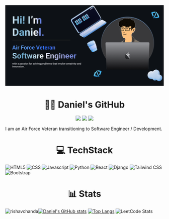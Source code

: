 <img src='github-banner.png' />

<h1 align="center"> 🧑‍💻 Daniel's GitHub</h1>

<p align="center">
 
 <img src="https://badges.pufler.dev/visits/dp1p/dp1p"/> 
 <!-- <img src="https://badges.pufler.dev/years/dp1p"/> -->
 <img src="https://badges.pufler.dev/repos/dp1p"/>
 <img src="https://badges.pufler.dev/commits/monthly/dp1p" />

</p>

I am an Air Force Veteran transitioning to Software Engineer / Development. 


<h1 align="center"> 💻 TechStack </h1> 

![HTML5](https://img.shields.io/badge/html5-%23E34F26?style=for-the-badge&logo=html5&logoColor=%23E34F26&labelColor=black)
![CSS](https://img.shields.io/badge/css3-%231572B6?style=for-the-badge&logo=css3&logoColor=%231572B6&labelColor=black)
![Javascript](https://img.shields.io/badge/javscript-F7DF1E?style=for-the-badge&logo=javascript&labelColor=black)
![Python](https://img.shields.io/badge/python-%233776AB?style=for-the-badge&logo=python&logoColor=%233776AB&labelColor=black)
![React](https://img.shields.io/badge/React-61DAFB?style=for-the-badge&logo=react&logoColor=%2361DAFB&labelColor=black)
![Django](https://img.shields.io/badge/django-%23092E20?style=for-the-badge&logo=django&logoColor=%23092E20&labelColor=black)
![Tailwind CSS](https://img.shields.io/badge/tailwindcss-%2306B6D4?style=for-the-badge&logo=tailwindcss&logoColor=%2306B6D4&labelColor=black)
![Bootstrap](https://img.shields.io/badge/bootstrap-%237952B3?style=for-the-badge&logo=bootstrap&logoColor=%237952B3&labelColor=black)

<h1 align="center"> 📊 Stats </h1> 

<p><img align="left" src="https://github-readme-stats.vercel.app/api/top-langs?username=dp1p&show_icons=true&locale=en&layout=compact&theme=tokyonight" alt="rishavchanda" /></p>

[![Daniel's GitHub stats](https://github-readme-stats.vercel.app/api?username=dp1p)](https://github.com/dp1p/github-readme-stats) 
[![Top Langs](https://github-readme-stats.vercel.app/api/top-langs/?username=dp1p)](https://github.com/dp1p/github-readme-stats)
![LeetCode Stats](https://leetcard.jacoblin.cool/dkei?theme=dark&font=Kaisei%20Opti&ext=heatmap)


<!-- GIT STATUS COMPACT ---------------------->
<!-- ![Top Langs](https://github-readme-stats.vercel.app/api/top-langs/?username=dp1p&&&langs_count=5) -->

<!--
**dp1p/dp1p** is a ✨ _special_ ✨ repository because its `README.md` (this file) appears on your GitHub profile.

Here are some ideas to get you started:

- 🔭 I’m currently working on ...
- 🌱 I’m currently learning ...
- 👯 I’m looking to collaborate on ...
- 🤔 I’m looking for help with ...
- 💬 Ask me about ...
- 📫 How to reach me: ...
- 😄 Pronouns: ...
- ⚡ Fun fact: ...
-->

<!-- RESOURCES TO USE ------------------------------
https://simpleicons.org/
https://shields.io/badges -->